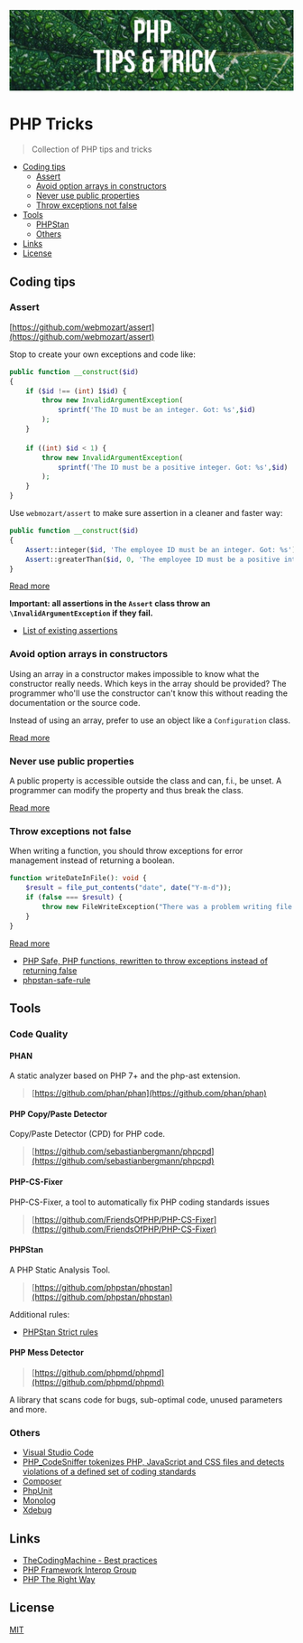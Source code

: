 ![Banner](images/banner.jpg)

# PHP Tricks

> Collection of PHP tips and tricks

* [Coding tips](#coding-tips)
  * [Assert](#assert)
  * [Avoid option arrays in constructors](#avoid-option-arrays-in-constructors)
  * [Never use public properties](#never-use-public-properties)
  * [Throw exceptions not false](#throw-exceptions-not-false)
* [Tools](#tools)
  * [PHPStan](#phpstan)
  * [Others](#others)
* [Links](#links)
* [License](#license)

## Coding tips

### Assert

[https://github.com/webmozart/assert](https://github.com/webmozart/assert)

Stop to create your own exceptions and code like:

```php
public function __construct($id)
{
    if ($id !== (int) î$id) {
        throw new InvalidArgumentException(
            sprintf('The ID must be an integer. Got: %s',$id)
        );
    }
    
    if ((int) $id < 1) {
        throw new InvalidArgumentException(
            sprintf('The ID must be a positive integer. Got: %s',$id)
        );
    }
}
```

Use `webmozart/assert` to make sure assertion in a cleaner and faster way:

```php
public function __construct($id)
{
    Assert::integer($id, 'The employee ID must be an integer. Got: %s');
    Assert::greaterThan($id, 0, 'The employee ID must be a positive integer. Got: %s');
}
```

[Read more](http://bestpractices.thecodingmachine.com/php/defensive_programming.html#use-an-assertion-library)

**Important: all assertions in the `Assert` class throw an `\InvalidArgumentException` if they fail.**

* [List of existing assertions](https://github.com/webmozart/assert#type-assertions)

### Avoid option arrays in constructors

Using an array in a constructor makes impossible to know what the constructor really needs. Which keys in the array should be provided? The programmer who'll use the constructor can't know this without reading the documentation or the source code.

Instead of using an array, prefer to use an object like a `Configuration` class.

[Read more](http://bestpractices.thecodingmachine.com/php/design_beautiful_classes_and_methods.html#avoid-option-arrays-in-constructors)

### Never use public properties

A public property is accessible outside the class and can, f.i., be unset. A programmer can modify the property and thus break the class.

[Read more](http://bestpractices.thecodingmachine.com/php/design_beautiful_classes_and_methods.html#never-use-public-properties)

### Throw exceptions not false

When writing a function, you should throw exceptions for error management instead of returning a boolean. 

```php
function writeDateInFile(): void {
    $result = file_put_contents("date", date("Y-m-d"));
    if (false === $result) {
        throw new FileWriteException("There was a problem writing file 'date'");
    }
}
```

[Read more](http://bestpractices.thecodingmachine.com/php/error_handling.html#using-exceptions)

* [PHP Safe, PHP functions, rewritten to throw exceptions instead of returning false](https://github.com/thecodingmachine/safe)
* [phpstan-safe-rule](https://github.com/thecodingmachine/phpstan-safe-rule)

## Tools

### Code Quality

#### PHAN

A static analyzer based on PHP 7+ and the php-ast extension.

> [https://github.com/phan/phan](https://github.com/phan/phan)

#### PHP Copy/Paste Detector

Copy/Paste Detector (CPD) for PHP code.

> [https://github.com/sebastianbergmann/phpcpd](https://github.com/sebastianbergmann/phpcpd)

#### PHP-CS-Fixer

PHP-CS-Fixer, a tool to automatically fix PHP coding standards issues

> [https://github.com/FriendsOfPHP/PHP-CS-Fixer](https://github.com/FriendsOfPHP/PHP-CS-Fixer)

#### PHPStan

A PHP Static Analysis Tool.

> [https://github.com/phpstan/phpstan](https://github.com/phpstan/phpstan)

Additional rules:

* [PHPStan Strict rules](https://github.com/thecodingmachine/phpstan-strict-rules/)

#### PHP Mess Detector

> [https://github.com/phpmd/phpmd](https://github.com/phpmd/phpmd)

A library that scans code for bugs, sub-optimal code, unused parameters and more.

### Others

* [Visual Studio Code](https://code.visualstudio.com/)
* [PHP_CodeSniffer tokenizes PHP, JavaScript and CSS files and detects violations of a defined set of coding standards](https://github.com/squizlabs/PHP_CodeSniffer)
* [Composer](https://github.com/composer/composer)
* [PhpUnit](https://github.com/sebastianbergmann/phpunit)
* [Monolog](https://github.com/Seldaek/monolog)
* [Xdebug](https://xdebug.org/)

## Links

* [TheCodingMachine - Best practices](http://bestpractices.thecodingmachine.com/)
* [PHP Framework Interop Group](https://www.php-fig.org/)
* [PHP The Right Way](https://phptherightway.com/)

## License

[MIT](LICENSE)
